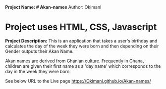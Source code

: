 **Project Name: ﻿# Akan-names**
Author: Okimani

Project uses HTML, CSS, Javascript
======================================
**Project Description:**
This is an application that takes a user's birthday and calculates the day of the week they were born and then depending on their Gender outputs their Akan Name. 

Akan names are derived from Ghanian culture. Frequently in Ghana, children are given their first name as a 'day name' which corresponds to the day in the week they were born.

See below URL to the Live page https://Okimani.github.io/Akan-names/
